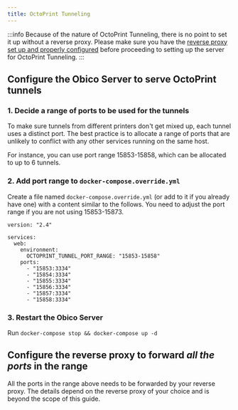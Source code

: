 ```yaml
---
title: OctoPrint Tunneling
---
```


:::info
Because of the nature of OctoPrint Tunneling, there is no point to set it up without a reverse proxy. Please make sure you have the [reverse proxy set up and properly configured](./advanced/reverse-proxy.md) before proceeding to setting up the server for OctoPrint Tunneling.
:::

## Configure the Obico Server to serve OctoPrint tunnels

### 1. Decide a range of ports to be used for the tunnels

To make sure tunnels from different printers don't get mixed up, each tunnel uses a distinct port. The best practice is to allocate a range of ports that are unlikely to conflict with any other services running on the same host.

For instance, you can use port range 15853-15858, which can be allocated to up to 6 tunnels.

### 2. Add port range to `docker-compose.override.yml`

Create a file named `docker-compose.override.yml` (or add to it if you already have one) with a content similar to the follows. You need to adjust the port range if you are not using 15853-15873.

```
version: "2.4"

services:
  web:
    environment:
      OCTOPRINT_TUNNEL_PORT_RANGE: "15853-15858"
    ports:
      - "15853:3334"
      - "15854:3334"
      - "15855:3334"
      - "15856:3334"
      - "15857:3334"
      - "15858:3334"
```

### 3. Restart the Obico Server

Run `docker-compose stop && docker-compose up -d`

## Configure the reverse proxy to forward *all the ports* in the range

All the ports in the range above needs to be forwarded by your reverse proxy. The details depend on the reverse proxy of your choice and is beyond the scope of this guide.